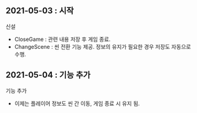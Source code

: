 ## 2021-05-03 : 시작
신설
- CloseGame : 관련 내용 저장 후 게임 종료.
- ChangeScene : 씬 전환 기능 제공. 정보의 유지가 필요한 경우 저장도 자동으로 수행.

## 2021-05-04 : 기능 추가
기능 추가
- 이제는 플레이어 정보도 씬 간 이동, 게임 종료 시 유지 됨.